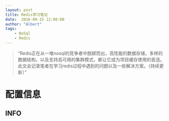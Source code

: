 ```yaml
---
layout: post
title: Redis学习笔记 
date:  2016-09-15 12:00:00
author: "Albert"
tags:
    - NoSql
    - Redis
---
```


> “Redis正在从一堆nosql的竞争者中脱颖而出，高性能的数据存储，多样的数据结构，以及支持高可用的集群模式，都让它成为项目缓存使用的首选。此文会记录笔者在学习redis过程中遇到的问题以及一些解决方案。（持续更新）”

# 配置信息

INFO
---

